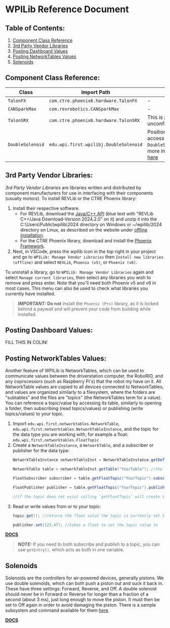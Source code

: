 # WPILib Reference Document

## Table of Contents:

1. [Component Class Reference](#component-class-reference)
2. [3rd Party Vendor Libraries](#3rd-party-vendor-libraries)
3. [Posting Dashboard Values](#posting-dashboard-values) 
4. [Posting NetworkTables Values](#posting-networktables-values)
5. [Solenoids](#solenoids)

## Component Class Reference:

|Class|Import Path|Notes|
|-|-|-|
|`TalonFX`|`com.ctre.phoenix6.hardware.TalonFX`|-|
|`CANSparkMax`|`com.revrobotics.CANSparkMax`|-|
|`TalonSRX`|`com.ctre.phoenix6.hardware.TalonSRX`|This is probably right, unconfirmed|
|`DoubleSolenoid`|`edu.wpi.first.wpilibj.DoubleSolenoid`|Positions are accessible at `DoubleSolenoid.Value`; more info available [here](#solenoids)|

## 3rd Party Vendor Libraries:

*3rd Party Vendor Libraries* are libraries written and distributed by component manufacturers for use in interfacing with their components (usually motors). To install REVLib or the CTRE Phoenix library:

1. Install their respective software. 
	- For REVLib, download the [Java/C++ API](https://docs.revrobotics.com/brushless/spark-flex/revlib#c-and-java-installation) (blue text with "REVLib C++/Java Download-Version 2024.2.0" on it) and unzip it into the C:\Users\Public\wpilib\2024 directory on Windows or ~/wpilib/2024 directory on Linux, as described on the website under [offline installation](https://docs.revrobotics.com/brushless/spark-flex/revlib#offline-installation). 
	- For the CTRE Phoenix library, download and install the [Phoenix Framework](https://github.com/CrossTheRoadElec/Phoenix-Releases/releases/download/v24.1.0/Phoenix-Offline_v24.1.0.exe).
2. Next, in VSCode, press the wpilib icon in the top right in your project and go to `WPILib: Manage Vendor Libraries` then `Install new libraries (offline)` and select `REVLib`, `Phoenix (v5)`, or `Phoenix (v6)`.

To uninstall a library, go to `WPILib: Manage Vendor Libraries` again and select `Manage current libraries`, then select any libraries you wish to remove and press enter. Note that you'll need both Phoenix v5 and v6 in most cases. This menu can also be used to check what libraries you currently have installed.

> ***IMPORTANT:*** **Do not** install the `Phoenix (Pro)` library, as it is locked behind a paywall and will prevent your code from building while installed.

## Posting Dashboard Values:

FILL THIS IN COLIN!

## Posting NetworkTables Values:

Another feature of WPILib is NetworkTables, which can be used to communicate values between the driverstation computer, the RoboRIO, and any coprocessors (such as Raspberry Pi's) that the robot my have on it. All NetworkTable values are copied to all devices connected to NetworkTables, and values are organized similarly to a filesystem, where the folders are "subtables" and the files are "topics" (the NetworkTables term for a value). You can reference a topic/value by accessing its table, similarly to opening a folder, then subscribing (read topics/values) or publishing (write topics/values) to your topic.

1. Import `edu.wpi.first.networktables.NetworkTable`, `edu.wpi.first.networktables.NetworkTableInstance`, and the topic for the data type you are working with, for example a float: `edu.wpi.first.networktables.FloatTopic`
2. Create a `NetworkTableInstance`, a `NetworkTable`, and a subscriber or publisher for the data type:
	```java
	NetworkTableInstance networkTableInst = NetworkTableInstance.getDefault(); //the default networktables network, which is the one the RoboRIO and DriverStation are connected to

	NetworkTable table = networkTableInst.getTable("YourTable"); //the table to be used, if it does not exist this will create it

	FloatSubscriber subscriber = table.getFloatTopic("YourTopic").subscribe(0.0f); //get the topic within the table to be read, then subscribe to it; the `subscribe` parameter sets the default value in case the topic is empty (read)

	FloatPublisher publisher = table.getFloatTopic("YourTopic").publish(); //publish to the same topic as above (write)

	//if the topic does not exist calling `getFloatTopic` will create it
	```
3. Read or write values from or to your topic:
	```java
	topic.get(); //returns the float value the topic is currently set to

	publisher.set(123.4f); //takes a float to set the topic value to
	```

 [**DOCS**](https://docs.wpilib.org/en/stable/docs/software/networktables/tables-and-topics.html)

> ***NOTE:*** If you need to both subscribe and publish to a topic, you can use `getEntry()`, which acts as both in one variable.


## Solenoids

Solenoids are the controllers for air-powered devices, generally pistons. We use double solenoids, which can both push a piston out and suck it back in. These have three settings: Forward, Reverse, and Off. A double solenoid should never be in Forward or Reverse for longer than a fraction of a second (about 3 ms), just long enough to move the piston. It must then be set to Off again in order to avoid damaging the piston. There is a sample subsystem and command available for them [here](command_based#example-solenoid-subsystem-and-command).

[**DOCS**](https://docs.wpilib.org/en/stable/docs/software/hardware-apis/pneumatics/pneumatics.html)
